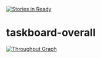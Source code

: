 [![Stories in Ready](https://badge.waffle.io/Twenty10/taskboard-overall.png?label=ready&title=Ready)](https://waffle.io/Twenty10/taskboard-overall)
# taskboard-overall

[![Throughput Graph](https://graphs.waffle.io/twenty10/taskboard-overall/throughput.svg)](https://waffle.io/twenty10/taskboard-overall/metrics)
